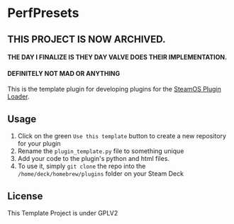 # PerfPresets

## THIS PROJECT IS NOW ARCHIVED.  
#### THE DAY I FINALIZE IS THEY DAY VALVE DOES THEIR IMPLEMENTATION.  
#### DEFINITELY NOT MAD OR ANYTHING

This is the template plugin for developing plugins for the [SteamOS Plugin Loader](https://github.com/SteamDeckHomebrew/PluginLoader).

## Usage

1. Click on the green `Use this template` button to create a new repository for your plugin
2. Rename the `plugin_template.py` file to something unique
3. Add your code to the plugin's python and html files.
4. To use it, simply `git clone` the repo into the `/home/deck/homebrew/plugins` folder on your Steam Deck

## License

This Template Project is under GPLV2
